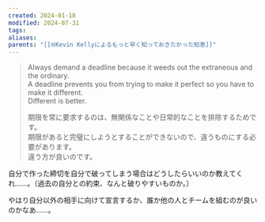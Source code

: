```yaml
---
created: 2024-01-18
modified: 2024-07-31
tags: 
aliases: 
parents: "[[🌐Kevin Kellyによるもっと早く知っておきたかった知恵]]"
---
```

> Always demand a deadline because it weeds out the extraneous and the ordinary.   
> A deadline prevents you from trying to make it perfect so you have to make it different.  
> Different is better.
> 
> 期限を常に要求するのは、無関係なことや日常的なことを排除するためです。  
> 期限があると完璧にしようとすることができないので、違うものにする必要があります。  
> 違う方が良いのです。

自分で作った締切を自分で破ってしまう場合はどうしたらいいのか教えてくれ……。（過去の自分との約束、なんと破りやすいものか。）

やはり自分以外の相手に向けて宣言するか、誰か他の人とチームを組むのが良いのかなあ……。